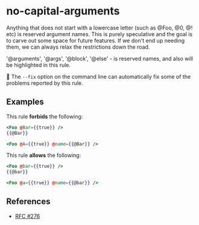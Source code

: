 # no-capital-arguments

Anything that does not start with a lowercase letter (such as @Foo, @0, @! etc) is reserved argument names. This is purely speculative and the goal is to carve out some space for future features. If we don't end up needing them, we can always relax the restrictions down the road.


'@arguments', '@args', '@block', '@else' - is reserved names, and also will be highlighted in this rule.

:wrench: The `--fix` option on the command line can automatically fix some of the problems reported by this rule.

## Examples

This rule **forbids** the following:

```hbs
<Foo @Bar={{true}} />
{{@Bar}}
```

```hbs
<Foo @A={{true}} @name={{@Bar}} />
```

This rule **allows** the following:

```hbs
<Foo @bar={{true}} />
{{@bar}}
```

```hbs
<Foo @a={{true}} @name={{@bar}} />
```

## References

* [RFC #276](https://github.com/emberjs/rfcs/blob/68812bf2d439c6bb77ad491e0159b371b68c5c35/text/0276-named-args.md#reserved-names)
